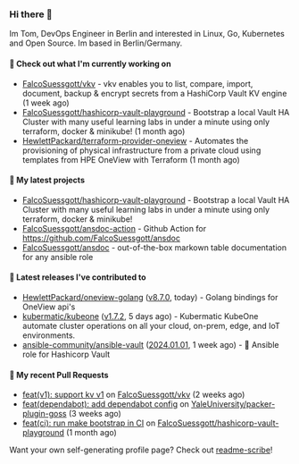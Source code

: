 ### Hi there 👋

Im Tom, DevOps Engineer in Berlin and interested in Linux, Go, Kubernetes and Open Source.
Im based in Berlin/Germany.

#### 👷 Check out what I'm currently working on

- [FalcoSuessgott/vkv](https://github.com/FalcoSuessgott/vkv) - vkv enables you to list, compare, import, document, backup &amp; encrypt secrets from a HashiCorp Vault KV engine (1 week ago)
- [FalcoSuessgott/hashicorp-vault-playground](https://github.com/FalcoSuessgott/hashicorp-vault-playground) - Bootstrap a local Vault HA Cluster with many useful learning labs in under a minute using only terraform, docker &amp; minikube! (1 month ago)
- [HewlettPackard/terraform-provider-oneview](https://github.com/HewlettPackard/terraform-provider-oneview) - Automates the provisioning of physical infrastructure from a private cloud using templates from HPE OneView with Terraform (1 month ago)

#### 🌱 My latest projects

- [FalcoSuessgott/hashicorp-vault-playground](https://github.com/FalcoSuessgott/hashicorp-vault-playground) - Bootstrap a local Vault HA Cluster with many useful learning labs in under a minute using only terraform, docker &amp; minikube!
- [FalcoSuessgott/ansdoc-action](https://github.com/FalcoSuessgott/ansdoc-action) - Github Action for https://github.com/FalcoSuessgott/ansdoc
- [FalcoSuessgott/ansdoc](https://github.com/FalcoSuessgott/ansdoc) - out-of-the-box markown table documentation for any ansible role

#### 🔭 Latest releases I've contributed to

- [HewlettPackard/oneview-golang](https://github.com/HewlettPackard/oneview-golang) ([v8.7.0](https://github.com/HewlettPackard/oneview-golang/releases/tag/v8.7.0), today) - Golang bindings for OneView api&#39;s
- [kubermatic/kubeone](https://github.com/kubermatic/kubeone) ([v1.7.2](https://github.com/kubermatic/kubeone/releases/tag/v1.7.2), 5 days ago) - Kubermatic KubeOne automate cluster operations on all your cloud, on-prem, edge, and IoT environments.  
- [ansible-community/ansible-vault](https://github.com/ansible-community/ansible-vault) ([2024.01.01](https://github.com/ansible-community/ansible-vault/releases/tag/2024.01.01), 1 week ago) - :key: Ansible role for Hashicorp Vault

#### 🔨 My recent Pull Requests

- [feat(v1): support kv v1](https://github.com/FalcoSuessgott/vkv/pull/195) on [FalcoSuessgott/vkv](https://github.com/FalcoSuessgott/vkv) (2 weeks ago)
- [feat(dependabot): add dependabot config](https://github.com/YaleUniversity/packer-plugin-goss/pull/72) on [YaleUniversity/packer-plugin-goss](https://github.com/YaleUniversity/packer-plugin-goss) (3 weeks ago)
- [feat(ci): run make bootstrap in CI](https://github.com/FalcoSuessgott/hashicorp-vault-playground/pull/24) on [FalcoSuessgott/hashicorp-vault-playground](https://github.com/FalcoSuessgott/hashicorp-vault-playground) (1 month ago)

Want your own self-generating profile page? Check out [readme-scribe](https://github.com/muesli/readme-scribe)!